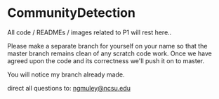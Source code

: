 CommunityDetection
==================

All code / READMEs / images related to P1 will rest here..

Please make a separate branch for yourself on your name so that the master branch remains clean of any scratch code work. Once we have agreed upon the code and its correctness we'll push it on to master.

You will notice my branch already made. 

direct all questions to: ngmuley@ncsu.edu
